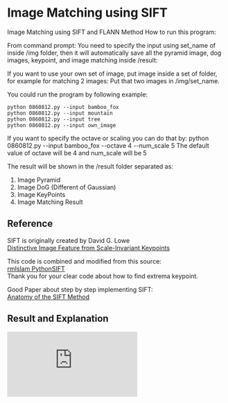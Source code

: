 # Image Matching using SIFT
 Image Matching using SIFT and FLANN Method
How to run this program:

From command prompt:
You need to specify the input using set_name of inside /img folder,
then it will automatically save all the pyramid image, dog images, keypoint, and image matching inside /result:

If you want to use your own set of image, put image inside a set of folder, for example for matching 2 images:
Put that two images in /img/set_name.

You could run the program by following example:

    python 0860812.py --input bamboo_fox
    python 0860812.py --input mountain
    python 0860812.py --input tree
    python 0860812.py --input own_image

If you want to specify the octave or scaling you can do that by:
python 0860812.py --input bamboo_fox --octave 4 --num_scale 5
The default value of octave will be 4 and num_scale will be 5

The result will be shown in the /result folder separated as:
1) Image Pyramid 
2) Image DoG (Different of Gaussian)
3) Image KeyPoints
4) Image Matching Result

## Reference
SIFT is originally created by David G. Lowe <br>
  [Distinctive Image Feature from Scale-Invariant Keypoints](https://www.cs.ubc.ca/~lowe/papers/ijcv04.pdf)<br>


This code is combined and modified from this source:<br>
 [rmIslam PythonSIFT](https://github.com/rmislam/PythonSIFT)<br>
 Thank you for your clear code about how to find extrema keypoint.

Good Paper about step by step implementing SIFT:<br>
  [Anatomy of the SIFT Method](https://www.ipol.im/pub/art/2014/82/article.pdf)<br>
 
## Result and Explanation
![Model View Controller](https://github.com/alexivaner/Image-Matching-using-SIFT-and-FLANN-Method/blob/main/Report_Ivan%20Surya%20H_0860812.pdf)


